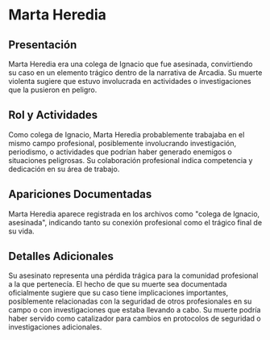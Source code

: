 # Marta Heredia

## Presentación
Marta Heredia era una colega de Ignacio que fue asesinada, convirtiendo su caso en un elemento trágico dentro de la narrativa de Arcadia. Su muerte violenta sugiere que estuvo involucrada en actividades o investigaciones que la pusieron en peligro.

## Rol y Actividades
Como colega de Ignacio, Marta Heredia probablemente trabajaba en el mismo campo profesional, posiblemente involucrando investigación, periodismo, o actividades que podrían haber generado enemigos o situaciones peligrosas. Su colaboración profesional indica competencia y dedicación en su área de trabajo.

## Apariciones Documentadas
Marta Heredia aparece registrada en los archivos como "colega de Ignacio, asesinada", indicando tanto su conexión profesional como el trágico final de su vida.

## Detalles Adicionales
Su asesinato representa una pérdida trágica para la comunidad profesional a la que pertenecía. El hecho de que su muerte sea documentada oficialmente sugiere que su caso tiene implicaciones importantes, posiblemente relacionadas con la seguridad de otros profesionales en su campo o con investigaciones que estaba llevando a cabo. Su muerte podría haber servido como catalizador para cambios en protocolos de seguridad o investigaciones adicionales.